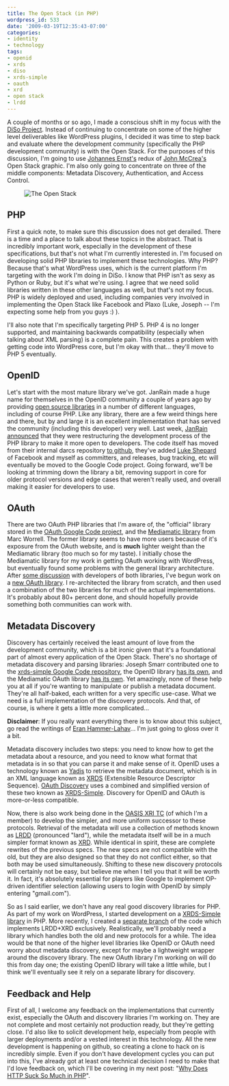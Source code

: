 ```yaml
---
title: The Open Stack (in PHP)
wordpress_id: 533
date: '2009-03-19T12:35:43-07:00'
categories:
- identity
- technology
tags:
- openid
- xrds
- diso
- xrds-simple
- oauth
- xrd
- open stack
- lrdd
---
```

A couple of months or so ago, I made a conscious shift in my focus with the [DiSo Project][].  Instead of continuing to
concentrate on some of the higher level deliverables like WordPress plugins, I decided it was time to step back and
evaluate where the development community (specifically the PHP development community) is with the Open Stack.  For the
purposes of this discussion, I'm going to use [Johannes Ernst's][] redux of [John McCrea's][] Open Stack graphic.  I'm
also only going to concentrate on three of the middle components: Metadata Discovery, Authentication, and Access
Control.

<figure class="aligncenter">
  <img src="open-stack.png" alt="The Open Stack">
</figure>

[DiSo Project]: http://diso-project.org/
[Johannes Ernst's]: http://netmesh.info/jernst/2008/11/05
[John McCrea's]: http://www.flickr.com/photos/56624456@N00/3020508770/

## PHP ##

First a quick note, to make sure this discussion does not get derailed.  There is a time and a place to talk about these
topics in the abstract.  That is incredibly important work, especially in the development of these specifications, but
that's not what I'm currently interested in.  I'm focused on developing solid PHP libraries to implement these
technologies.  Why PHP?  Because that's what WordPress uses, which is the current platform I'm targeting with the work
I'm doing in DiSo.  I know that PHP isn't as sexy as Python or Ruby, but it's what we're using.  I agree that we need
solid libraries written in these other languages as well, but that's not my focus.  PHP is widely deployed and used,
including companies very involved in implementing the Open Stack like Facebook and Plaxo (Luke, Joseph -- I'm expecting
some help from you guys :) ).

I'll also note that I'm specifically targeting PHP 5.  PHP 4 is no longer supported, and maintaining backwards
compatibility (especially when talking about XML parsing) is a complete pain.  This creates a problem with getting code
into WordPress core, but I'm okay with that... they'll move to PHP 5 eventually.


## OpenID ##

Let's start with the most mature library we've got.  JanRain made a huge name for themselves in the OpenID community a
couple of years ago by providing [open source libraries][] in a number of different languages, including of course PHP.
Like any library, there are a few weird things here and there, but by and large it is an excellent implementation that
has served the community (including this developer) very well.  Last week, [JanRain announced][] that they were
restructuring the development process of the PHP library to make it more open to developers.  The code itself has moved
from their internal darcs repository [to github][], they've added [Luke Shepard][] of Facebook and myself as committers,
and releases, bug tracking, etc will eventually be moved to the Google Code project.  Going forward, we'll be looking at
trimming down the library a bit, removing support in core for older protocol versions and edge cases that weren't really
used, and overall making it easier for developers to use.

[open source libraries]: http://openidenabled.com/
[JanRain announced]: http://openid.net/pipermail/code/2009-March/000000.html
[Luke Shepard]: http://www.sociallipstick.com/
[to github]: http://github.com/bce/php-openid/


## OAuth ##

There are two OAuth PHP libraries that I'm aware of, the "official" library stored in the [OAuth Google Code project][],
and the [Mediamatic library][] from Marc Worrell.  The former library seems to have more users because of it's exposure
from the OAuth website, and is **much** lighter weight than the Mediamatic library (too much so for my taste).  I
initially chose the Mediamatic library for my work in getting OAuth working with WordPress, but eventually found some
problems with the general library architecture.  After [some discussion][] with developers of both libraries, I've begun
work on a [new OAuth library][].  I re-architected the library from scratch, and then used a combination of the two
libraries for much of the actual implementations.  It's probably about 80+ percent done, and should hopefully provide
something both communities can work with.

[OAuth Google Code project]: http://code.google.com/p/oauth/source/browse/#svn/code/php
[Mediamatic library]: http://code.google.com/p/oauth-php/source/browse/#svn/trunk/library
[some discussion]: http://groups.google.com/group/oauth-php/browse_thread/thread/e78feefe1d568c87
[new OAuth library]: http://github.com/willnorris/oauth-php/


## Metadata Discovery ##

Discovery has certainly received the least amount of love from the development community, which is a bit ironic given
that it's a foundational part of almost every application of the Open Stack.  There's no shortage of metadata discovery
and parsing libraries: Joseph Smarr contributed one to the [xrds-simple Google Code repository][], the OpenID library
[has its own][openid-discovery], and the Mediamatic OAuth library [has its own][oauth-discovery].  Yet amazingly, none
of these help you at all if you're wanting to manipulate or publish a metadata document.  They're all half-baked, each
written for a very specific use-case.  What we need is a full implementation of the discovery protocols.  And that, of
course, is where it gets a little more complicated...

**Disclaimer**: If you really want everything there is to know about this subject, go read the writings of [Eran
Hammer-Lahav][]... I'm just going to gloss over it a bit.

Metadata discovery includes two steps: you need to know how to get the metadata about a resource, and you need to know
what format that metadata is in so that you can parse it and make sense of it.  OpenID uses a technology known as
[Yadis][] to retrieve the metadata document, which is in an XML language known as [XRDS][] (Extensible Resource
Descriptor Sequence).  [OAuth Discovery][] uses a combined and simplified version of these two known as [XRDS-Simple][].
Discovery for OpenID and OAuth is more-or-less compatible.

Now, there is also work being done in the [OASIS XRI TC][] (of which I'm a member) to develop the simpler, and more
uniform successor to these protocols.  Retrieval of the metadata will use a collection of methods known as [LRDD][]
(pronounced "lard"), while the metadata 	itself will be in a much simpler format known as [XRD][].  While identical in
spirit, these are complete rewrites of the previous specs.  The new specs are not compatible with the old, but they are
also designed so that they do not conflict either, so that both may be used simultaneously.  Shifting to these new
discovery protocols will certainly not be easy, but believe me when I tell you that it will be worth it.  In fact, it's
absolutely essential for players like Google to implement OP-driven identifier selection (allowing users to login with
OpenID by simply entering "gmail.com").

So as I said earlier, we don't have any real good discovery libraries for PHP.  As part of my work on WordPress, I
started development on a [XRDS-Simple library][] in PHP.  More recently, I created a [separate branch][] of the code
which implements LRDD+XRD exclusively.  Realistically, we'll probably need a library which handles both the old and new
protocols for a while.  The idea would be that none of the higher level libraries like OpenID or OAuth need worry about
metadata discovery, except for maybe a lightweight wrapper around the discovery library.  The new OAuth library I'm
working on will do this from day one; the existing OpenID library will take a little while, but I think we'll eventually
see it rely on a separate library for discovery.

[xrds-simple Google Code repository]: http://code.google.com/p/xrds-simple/source/browse/code/php/XrdsSimpleParser.php
[openid-discovery]: http://github.com/bce/php-openid/tree/master/Auth/Yadis
[oauth-discovery]: http://code.google.com/p/oauth-php/source/browse/trunk/library/discovery/xrds_parse.php
[Eran Hammer-Lahav]: http://www.hueniverse.com/
[Yadis]: http://yadis.org/
[XRDS]: http://en.wikipedia.org/wiki/XRDS
[OAuth Discovery]: http://oauth.net/discovery/
[XRDS-Simple]: http://xrds-simple.net/
[OASIS XRI TC]: http://www.oasis-open.org/committees/xri/
[LRDD]: http://www.hueniverse.com/hueniverse/2009/03/the-discovery-protocol-stack.html
[XRD]: http://www.hueniverse.com/hueniverse/2009/03/xrd-document-structure.html
[XRDS-Simple library]: http://github.com/willnorris/php-xrd/tree/master
[separate branch]: http://github.com/willnorris/php-xrd/tree/XRD

## Feedback and Help ##

First of all, I welcome any feedback on the implementations that currently exist, especially the OAuth and discovery
libraries I'm working on.  They are not complete and most certainly not production ready, but they're getting close.
I'd also like to solicit development help, especially from people with larger deployments and/or a vested interest in
this technology.  All the new development is happening on github, so creating a clone to hack on is incredibly simple.
Even if you don't have development cycles you can put into this, I've already got at least one technical decision I need
to make that I'd love feedback on, which I'll be covering in my next post: "[Why Does HTTP Suck So Much in
PHP][http-php]".

[http-php]: /2009/03/http-client-library-for-php
